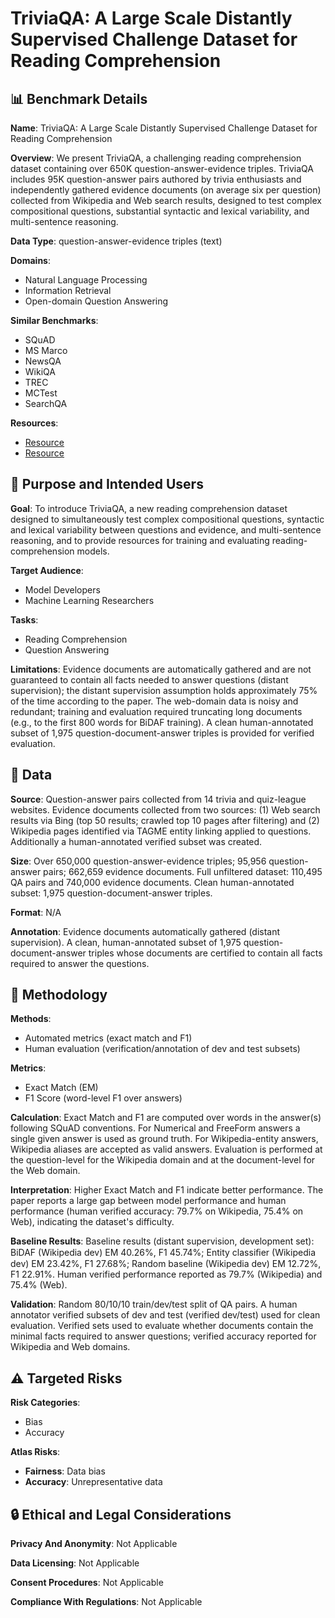 # TriviaQA: A Large Scale Distantly Supervised Challenge Dataset for Reading Comprehension

## 📊 Benchmark Details

**Name**: TriviaQA: A Large Scale Distantly Supervised Challenge Dataset for Reading Comprehension

**Overview**: We present TriviaQA, a challenging reading comprehension dataset containing over 650K question-answer-evidence triples. TriviaQA includes 95K question-answer pairs authored by trivia enthusiasts and independently gathered evidence documents (on average six per question) collected from Wikipedia and Web search results, designed to test complex compositional questions, substantial syntactic and lexical variability, and multi-sentence reasoning.

**Data Type**: question-answer-evidence triples (text)

**Domains**:
- Natural Language Processing
- Information Retrieval
- Open-domain Question Answering

**Similar Benchmarks**:
- SQuAD
- MS Marco
- NewsQA
- WikiQA
- TREC
- MCTest
- SearchQA

**Resources**:
- [Resource](http://nlp.cs.washington.edu/triviaqa/)
- [Resource](https://arxiv.org/abs/1705.03551)

## 🎯 Purpose and Intended Users

**Goal**: To introduce TriviaQA, a new reading comprehension dataset designed to simultaneously test complex compositional questions, syntactic and lexical variability between questions and evidence, and multi-sentence reasoning, and to provide resources for training and evaluating reading-comprehension models.

**Target Audience**:
- Model Developers
- Machine Learning Researchers

**Tasks**:
- Reading Comprehension
- Question Answering

**Limitations**: Evidence documents are automatically gathered and are not guaranteed to contain all facts needed to answer questions (distant supervision); the distant supervision assumption holds approximately 75% of the time according to the paper. The web-domain data is noisy and redundant; training and evaluation required truncating long documents (e.g., to the first 800 words for BiDAF training). A clean human-annotated subset of 1,975 question-document-answer triples is provided for verified evaluation.

## 💾 Data

**Source**: Question-answer pairs collected from 14 trivia and quiz-league websites. Evidence documents collected from two sources: (1) Web search results via Bing (top 50 results; crawled top 10 pages after filtering) and (2) Wikipedia pages identified via TAGME entity linking applied to questions. Additionally a human-annotated verified subset was created.

**Size**: Over 650,000 question-answer-evidence triples; 95,956 question-answer pairs; 662,659 evidence documents. Full unfiltered dataset: 110,495 QA pairs and 740,000 evidence documents. Clean human-annotated subset: 1,975 question-document-answer triples.

**Format**: N/A

**Annotation**: Evidence documents automatically gathered (distant supervision). A clean, human-annotated subset of 1,975 question-document-answer triples whose documents are certified to contain all facts required to answer the questions.

## 🔬 Methodology

**Methods**:
- Automated metrics (exact match and F1)
- Human evaluation (verification/annotation of dev and test subsets)

**Metrics**:
- Exact Match (EM)
- F1 Score (word-level F1 over answers)

**Calculation**: Exact Match and F1 are computed over words in the answer(s) following SQuAD conventions. For Numerical and FreeForm answers a single given answer is used as ground truth. For Wikipedia-entity answers, Wikipedia aliases are accepted as valid answers. Evaluation is performed at the question-level for the Wikipedia domain and at the document-level for the Web domain.

**Interpretation**: Higher Exact Match and F1 indicate better performance. The paper reports a large gap between model performance and human performance (human verified accuracy: 79.7% on Wikipedia, 75.4% on Web), indicating the dataset's difficulty.

**Baseline Results**: Baseline results (distant supervision, development set): BiDAF (Wikipedia dev) EM 40.26%, F1 45.74%; Entity classiﬁer (Wikipedia dev) EM 23.42%, F1 27.68%; Random baseline (Wikipedia dev) EM 12.72%, F1 22.91%. Human verified performance reported as 79.7% (Wikipedia) and 75.4% (Web).

**Validation**: Random 80/10/10 train/dev/test split of QA pairs. A human annotator verified subsets of dev and test (verified dev/test) used for clean evaluation. Verified sets used to evaluate whether documents contain the minimal facts required to answer questions; verified accuracy reported for Wikipedia and Web domains.

## ⚠️ Targeted Risks

**Risk Categories**:
- Bias
- Accuracy

**Atlas Risks**:
- **Fairness**: Data bias
- **Accuracy**: Unrepresentative data

## 🔒 Ethical and Legal Considerations

**Privacy And Anonymity**: Not Applicable

**Data Licensing**: Not Applicable

**Consent Procedures**: Not Applicable

**Compliance With Regulations**: Not Applicable
